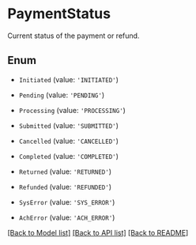 # PaymentStatus

Current status of the payment or refund.

## Enum

* `Initiated` (value: `'INITIATED'`)

* `Pending` (value: `'PENDING'`)

* `Processing` (value: `'PROCESSING'`)

* `Submitted` (value: `'SUBMITTED'`)

* `Cancelled` (value: `'CANCELLED'`)

* `Completed` (value: `'COMPLETED'`)

* `Returned` (value: `'RETURNED'`)

* `Refunded` (value: `'REFUNDED'`)

* `SysError` (value: `'SYS_ERROR'`)

* `AchError` (value: `'ACH_ERROR'`)

[[Back to Model list]](../README.md#documentation-for-models) [[Back to API list]](../README.md#documentation-for-api-endpoints) [[Back to README]](../README.md)
